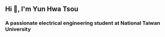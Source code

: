 <h2 align="left">Hi 👋, I'm Yun Hwa Tsou</h1>
<h3 align="left">A passionate electrical engineering student at National Taiwan University</h3>

<p align="left">
</p>


<!--
**MeganTsou/MeganTsou** is a ✨ _special_ ✨ repository because its `README.md` (this file) appears on your GitHub profile.

Here are some ideas to get you started:

- 🔭 I’m currently working on ...
- 🌱 I’m currently learning ...
- 👯 I’m looking to collaborate on ...
- 🤔 I’m looking for help with ...
- 💬 Ask me about ...
- 📫 How to reach me: ...
- 😄 Pronouns: ...
- ⚡ Fun fact: ...
-->
